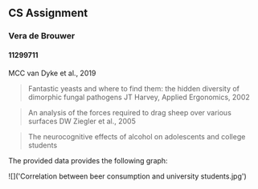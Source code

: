 ## CS Assignment
### Vera de Brouwer
#### 11299711


MCC van Dyke et al., 2019

> Fantastic yeasts and where to find them: the hidden diversity of dimorphic fungal pathogens
JT Harvey, Applied Ergonomics, 2002 

>An analysis of the forces required to drag sheep over various surfaces
DW Ziegler et al., 2005

>The neurocognitive effects of alcohol on adolescents and college students

The provided data provides the following graph:

![]('Correlation between beer consumption and university students.jpg')
